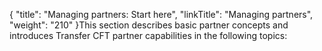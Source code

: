 {
    "title": "Managing  partners: Start here",
    "linkTitle": "Managing partners",
    "weight": "210"
}This section describes basic partner concepts and introduces Transfer
CFT partner capabilities in the following topics:
